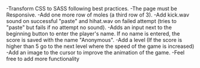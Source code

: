 -Transform CSS to SASS following best practices.
-The page must be Responsive.
-Add one more row of moles (a third row of 3).
-Add kick.wav sound on successful "paste" and hihat.wav on failed attempt (tries to "paste" but fails if no attempt no sound).
-Adds an input next to the beginning button to enter the player's name. If no name is entered, the score is saved with the name "Anonymous".
-Add a level (If the score is higher than 5 go to the next level where the speed of the game is increased)
-Add an image to the cursor to improve the animation of the game.
-Feel free to add more functionality


